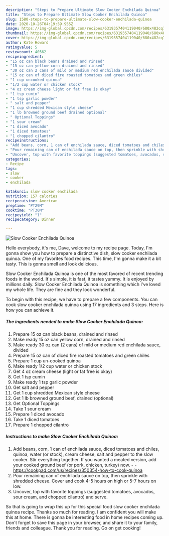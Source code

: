 ```yaml
---
description: "Steps to Prepare Ultimate Slow Cooker Enchilada Quinoa"
title: "Steps to Prepare Ultimate Slow Cooker Enchilada Quinoa"
slug: 1580-steps-to-prepare-ultimate-slow-cooker-enchilada-quinoa
date: 2020-10-26T04:19:59.955Z
image: https://img-global.cpcdn.com/recipes/6319357404119040/680x482cq70/slow-cooker-enchilada-quinoa-recipe-main-photo.jpg
thumbnail: https://img-global.cpcdn.com/recipes/6319357404119040/680x482cq70/slow-cooker-enchilada-quinoa-recipe-main-photo.jpg
cover: https://img-global.cpcdn.com/recipes/6319357404119040/680x482cq70/slow-cooker-enchilada-quinoa-recipe-main-photo.jpg
author: Kate Howard
ratingvalue: 5
reviewcount: 40562
recipeingredient:
- "15 oz can black beans drained and rinsed"
- "15 oz can yellow corn drained and rinsed"
- "30 oz can 2 cans of mild or medium red enchilada sauce divided"
- "15 oz can of diced fire roasted tomatoes and green chiles"
- "1 cup uncooked quinoa"
- "1/2 cup water or chicken stock"
- "4 oz cream cheese light or fat free is okay"
- "1 tsp cumin"
- "1 tsp garlic powder"
- " salt and pepper"
- "1 cup shredded Mexican style cheese"
- "1 lb browned ground beef drained optional"
- " Optional Toppings"
- "1 sour cream"
- "1 diced avocado"
- "1 diced tomatoes"
- "1 chopped cilantro"
recipeinstructions:
- "Add beans, corn, 1 can of enchilada sauce, diced tomatoes and chiles, quinoa, water (or stock), cream cheese, salt and pepper to the slow cooker. Stir everything together. If you wanted a meated version, add your cooked ground beef (or pork, chicken, turkey) now.  https://cookpad.com/us/recipes/350354-how-to-cook-quinoa"
- "Pour remaining can of enchilada sauce on top, then sprinkle with shredded cheese. Cover and cook 4-5 hours on high or 5-7 hours on low."
- "Uncover, top with favorite toppings (suggested tomatoes, avocados, sour cream, and chopped cilantro) and serve."
categories:
- Recipe
tags:
- slow
- cooker
- enchilada

katakunci: slow cooker enchilada 
nutrition: 157 calories
recipecuisine: American
preptime: "PT29M"
cooktime: "PT30M"
recipeyield: "1"
recipecategory: Dinner

---
```



![Slow Cooker Enchilada Quinoa](https://img-global.cpcdn.com/recipes/6319357404119040/680x482cq70/slow-cooker-enchilada-quinoa-recipe-main-photo.jpg)

Hello everybody, it's me, Dave, welcome to my recipe page. Today, I'm gonna show you how to prepare a distinctive dish, slow cooker enchilada quinoa. One of my favorites food recipes. This time, I'm gonna make it a bit tasty. This is gonna smell and look delicious.



Slow Cooker Enchilada Quinoa is one of the most favored of recent trending foods in the world. It's simple, it is fast, it tastes yummy. It is enjoyed by millions daily. Slow Cooker Enchilada Quinoa is something which I've loved my whole life. They are fine and they look wonderful.


To begin with this recipe, we have to prepare a few components. You can cook slow cooker enchilada quinoa using 17 ingredients and 3 steps. Here is how you can achieve it.

<!--inarticleads1-->

##### The ingredients needed to make Slow Cooker Enchilada Quinoa:

1. Prepare 15 oz can black beans, drained and rinsed
1. Make ready 15 oz can yellow corn, drained and rinsed
1. Make ready 30 oz can (2 cans) of mild or medium red enchilada sauce, divided
1. Prepare 15 oz can of diced fire roasted tomatoes and green chiles
1. Prepare 1 cup un-cooked quinoa
1. Make ready 1/2 cup water or chicken stock
1. Get 4 oz cream cheese (light or fat free is okay)
1. Get 1 tsp cumin
1. Make ready 1 tsp garlic powder
1. Get  salt and pepper
1. Get 1 cup shredded Mexican style cheese
1. Get 1 lb browned ground beef, drained (optional)
1. Get  Optional Toppings
1. Take 1 sour cream
1. Prepare 1 diced avocado
1. Take 1 diced tomatoes
1. Prepare 1 chopped cilantro




<!--inarticleads2-->

##### Instructions to make Slow Cooker Enchilada Quinoa:

1. Add beans, corn, 1 can of enchilada sauce, diced tomatoes and chiles, quinoa, water (or stock), cream cheese, salt and pepper to the slow cooker. Stir everything together. If you wanted a meated version, add your cooked ground beef (or pork, chicken, turkey) now. -  - https://cookpad.com/us/recipes/350354-how-to-cook-quinoa
1. Pour remaining can of enchilada sauce on top, then sprinkle with shredded cheese. Cover and cook 4-5 hours on high or 5-7 hours on low.
1. Uncover, top with favorite toppings (suggested tomatoes, avocados, sour cream, and chopped cilantro) and serve.




So that is going to wrap this up for this special food slow cooker enchilada quinoa recipe. Thanks so much for reading. I am confident you will make this at home. There is gonna be interesting food in home recipes coming up. Don't forget to save this page in your browser, and share it to your family, friends and colleague. Thank you for reading. Go on get cooking!
